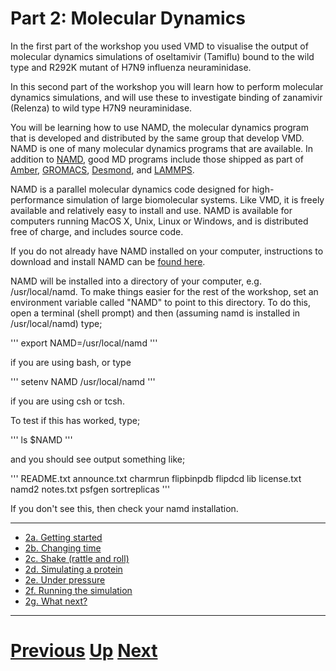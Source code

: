 # Part 2: Molecular Dynamics

In the first part of the workshop you used VMD to visualise the output of molecular dynamics simulations of oseltamivir (Tamiflu) bound to the wild type and R292K mutant of H7N9 influenza neuraminidase.

In this second part of the workshop you will learn how to perform molecular dynamics simulations, and will use these to investigate binding of zanamivir (Relenza) to wild type H7N9 neuraminidase.

You will be learning how to use NAMD, the molecular dynamics program that is developed and distributed by the same group that develop VMD. NAMD is one of many molecular dynamics programs that are available. In addition to [NAMD](http://www.ks.uiuc.edu/Research/namd), good MD programs include those shipped as part of [Amber](http://ambermd.org), [GROMACS](http://www.gromacs.org), [Desmond](http://www.deshawresearch.com/resources_desmond.html), and [LAMMPS](http://lammps.sandia.gov).

NAMD is a parallel molecular dynamics code designed for high-performance simulation of large biomolecular systems. Like VMD, it is freely available and relatively easy to install and use. NAMD is available for computers running MacOS X, Unix, Linux or Windows, and is distributed free of charge, and includes source code.

If you do not already have NAMD installed on your computer, instructions to download and install NAMD can be [found here](http://www.ks.uiuc.edu/Development/Download/download.cgi?PackageName=NAMD).

NAMD will be installed into a directory of your computer, e.g. /usr/local/namd. To make things easier for the rest of the workshop, set an environment variable called "NAMD" to point to this directory. To do this, open a terminal (shell prompt) and then (assuming namd is installed in /usr/local/namd) type;

'''
export NAMD=/usr/local/namd
'''

if you are using bash, or type

'''
setenv NAMD /usr/local/namd
'''

if you are using csh or tcsh.

To test if this has worked, type;

'''
ls $NAMD
'''

and you should see output something like;

'''
README.txt   announce.txt charmrun     flipbinpdb   flipdcd      lib          license.txt  namd2        notes.txt    psfgen       sortreplicas
'''

If you don't see this, then check your namd installation.

***

* [2a. Getting started](getting_started.md)
* [2b. Changing time](time.md)
* [2c. Shake (rattle and roll)](shake.md)
* [2d. Simulating a protein](protein.md)
* [2e. Under pressure](pressure.md)
* [2f. Running the simulation](simulation.md)
* [2g. What next?](whatnext.md)

***

# [Previous](../README.md) [Up](../README.md) [Next](getting_started.md)
